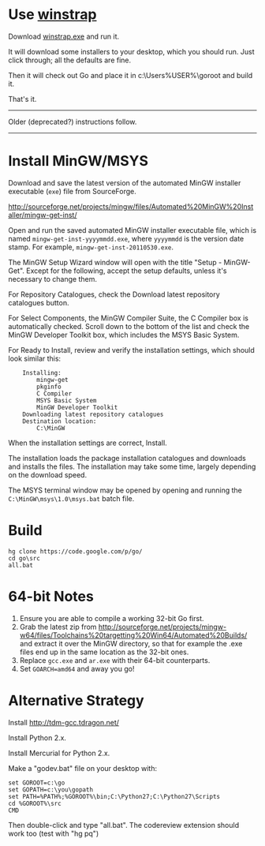 # Use [winstrap](https://code.google.com/p/winstrap)

Download [winstrap.exe](http://storage.googleapis.com/winstrap/winstrap-20140711.exe) and run it.

It will download some installers to your desktop, which you should run. Just click through; all the defaults are fine.

Then it will check out Go and place it in c:\Users\%USER%\goroot and build it.

That's it.


---

Older (deprecated?) instructions follow.


---


# Install MinGW/MSYS

Download and save the latest version of the automated MinGW installer executable (` exe `) file from SourceForge.

http://sourceforge.net/projects/mingw/files/Automated%20MinGW%20Installer/mingw-get-inst/

Open and run the saved automated MinGW installer executable file, which is named ` mingw-get-inst-yyyymmdd.exe `, where ` yyyymmdd ` is the version date stamp. For example, ` mingw-get-inst-20110530.exe `.

The MinGW Setup Wizard window will open with the title "Setup - MinGW-Get". Except for the following, accept the setup defaults, unless it's necessary to change them.

For Repository Catalogues, check the Download latest repository catalogues button.

For Select Components, the MinGW Compiler Suite, the C Compiler box is automatically checked. Scroll down to the bottom of the list and check the MinGW Developer Toolkit box, which includes the MSYS Basic System.

For Ready to Install, review and verify the installation settings, which should look similar this:
```
    Installing:
        mingw-get
        pkginfo
        C Compiler
        MSYS Basic System
        MinGW Developer Toolkit 
    Downloading latest repository catalogues 
    Destination location:
        C:\MinGW 
```
When the installation settings are correct, Install.

The installation loads the package installation catalogues and downloads and installs the files. The installation may take some time, largely depending on the download speed.

The MSYS terminal window may be opened by opening and running the ` C:\MinGW\msys\1.0\msys.bat ` batch file.

# Build

```
hg clone https://code.google.com/p/go/
cd go\src
all.bat
```

# 64-bit Notes

  1. Ensure you are able to compile a working 32-bit Go first.
  1. Grab the latest zip from http://sourceforge.net/projects/mingw-w64/files/Toolchains%20targetting%20Win64/Automated%20Builds/ and extract it over the MinGW directory, so that for example the .exe files end up in the same location as the 32-bit ones.
  1. Replace ` gcc.exe ` and ` ar.exe ` with their 64-bit counterparts.
  1. Set ` GOARCH=amd64 ` and away you go!

# Alternative Strategy

Install http://tdm-gcc.tdragon.net/

Install Python 2.x.

Install Mercurial for Python 2.x.

Make a "godev.bat" file on your desktop with:

```
set GOROOT=c:\go
set GOPATH=c:\you\gopath
set PATH=%PATH%;%GOROOT%\bin;C:\Python27;C:\Python27\Scripts
cd %GOROOT%\src
CMD
```

Then double-click and type "all.bat".  The codereview extension should work too (test with "hg pq")